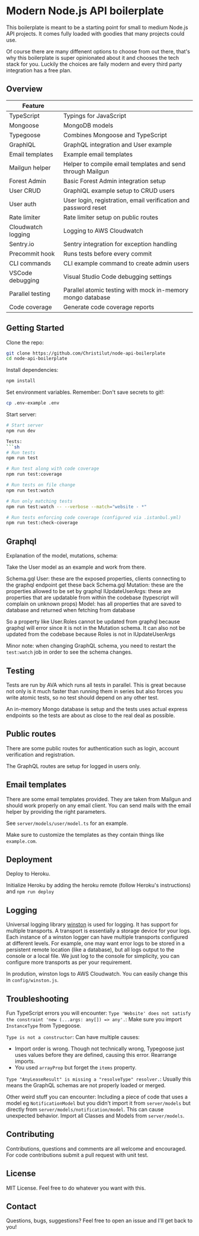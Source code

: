# Modern Node.js API boilerplate

This boilerplate is meant to be a starting point for small to medium Node.js API projects. It comes fully loaded with goodies that many projects could use.

Of course there are many diffenent options to choose from out there, that's why this boilerplate is super opinionated about it and chooses the tech stack for you. Luckily the choices are faily modern and every third party integration has a free plan.

## Overview

| Feature |  |
|---|---|
| TypeScript | Typings for JavaScript |
| Mongoose | MongoDB models |
| Typegoose | Combines Mongoose and TypeScript |
| GraphlQL | GraphQL integration and User example |
| Email templates | Example email templates |
| Mailgun helper | Helper to compile email templates and send through Mailgun |
| Forest Admin | Basic Forest Admin integration setup |
| User CRUD | GraphlQL example setup to CRUD users |
| User auth | User login, registration, email verification and password reset |
| Rate limiter | Rate limiter setup on public routes |
| Cloudwatch logging | Logging to AWS Cloudwatch |
| Sentry.io | Sentry integration for exception handling |
| Precommit hook | Runs tests before every commit |
| CLI commands | CLI example command to create admin users |
| VSCode debugging | Visual Studio Code debugging settings |
| Parallel testing | Parallel atomic testing with mock in-memory mongo database |
| Code coverage | Generate code coverage reports |

## Getting Started

Clone the repo:
```sh
git clone https://github.com/Christilut/node-api-boilerplate
cd node-api-boilerplate
```

Install dependencies:
```sh
npm install
```

Set environment variables. Remember: Don't save secrets to git!:
```sh
cp .env-example .env
```

Start server:
```sh
# Start server
npm run dev

Tests:
```sh
# Run tests
npm run test

# Run test along with code coverage
npm run test:coverage

# Run tests on file change
npm run test:watch

# Run only matching tests
npm run test:watch -- --verbose --match="website - *"

# Run tests enforcing code coverage (configured via .istanbul.yml)
npm run test:check-coverage
```

## Graphql

Explanation of the model, mutations, schema:

Take the User model as an example and work from there.

Schema.gql User: these are the exposed properties, clients connecting to the graphql endpoint get these back
Schema.gql Mutation: these are the properties allowed to be set by graphql
IUpdateUserArgs: these are properties that are updatable from within the codebase (typescript will complain on unknown props)
Model: has all properties that are saved to database and returned when fetching from database

So a property like User.Roles cannot be updated from graphql because graphql will error since it is not in the Mutation schema.
It can also not be updated from the codebase because Roles is not in IUpdateUserArgs

Minor note: when changing GraphQL schema, you need to restart the `test:watch` job in order to see the schema changes.

## Testing

Tests are run by AVA which runs all tests in parallel. This is great because not only is it much faster than running them in series but also forces you write atomic tests, so no test should depend on any other test.

An in-memory Mongo database is setup and the tests uses actual express endpoints so the tests are about as close to the real deal as possible.

## Public routes

There are some public routes for authentication such as login, account verification and registration.

The GraphQL routes are setup for logged in users only.

## Email templates

There are some email templates provided. They are taken from Mailgun and should work properly on any email client. You can send mails with the email helper by providing the right parameters.

See `server/models/user/model.ts` for an example.

Make sure to customize the templates as they contain things like `example.com`.

## Deployment

Deploy to Heroku.

Initialize Heroku by adding the heroku remote (follow Heroku's instructions) and `npm run deploy`

## Logging

Universal logging library [winston](https://www.npmjs.com/package/winston) is used for logging. It has support for multiple transports.  A transport is essentially a storage device for your logs. Each instance of a winston logger can have multiple transports configured at different levels. For example, one may want error logs to be stored in a persistent remote location (like a database), but all logs output to the console or a local file. We just log to the console for simplicity, you can configure more transports as per your requirement.

In prodution, winston logs to AWS Cloudwatch. You can easily change this in `config/winston.js`.

## Troubleshooting

Fun TypeScript errors you will encounter:
`Type 'Website' does not satisfy the constraint 'new (...args: any[]) => any'.`: Make sure you import `InstanceType` from Typegoose.

`Type is not a constructor`: Can have multiple causes:
- Import order is wrong. Though not technically wrong, Typegoose just uses values before they are defined, causing this error. Rearrange imports.
- You used `arrayProp` but forget the `items` property.

`Type "AnyLeaseResult" is missing a "resolveType" resolver.`: Usually this means the GraphQL schemas are not properly loaded or merged.

Other weird stuff you can encounter:
Including a piece of code that uses a model eg `NotificationModel` but you didn't import it from `server/models` but directly from `server/models/notification/model`. This can cause unexpected behavior. Import all Classes and Models from `server/models`.

## Contributing

Contributions, questions and comments are all welcome and encouraged. For code contributions submit a pull request with unit test.

## License

MIT License. Feel free to do whatever you want with this.

## Contact

Questions, bugs, suggestions? Feel free to open an issue and I'll get back to you!
